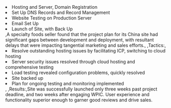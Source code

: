 <li>Hosting and Server, Domain Registration</li><li>Set Up DNS Records and Record Management</li><li>Website Testing on Production Server</li><li>Email Set Up</li><li>Launch of Site, with Back Up</li>,A specialty foods seller found that the project plan for its China site had significant gaps between development and deployment, with resultant delays that were impacting tangential marketing and sales efforts., ,Tactics:,<li>Resolve outstanding hosting issues by facilitating ICP, switching to cloud hosting</li><li>Server security issues resolved through cloud hosting and comprehensive testing</li><li>Load testing revealed configuration problems, quickly resolved</li><li>Site backed up</li><li>Plan for ongoing testing and monitoring implemented</li>, ,Results:,Site was successfully launched only three weeks past project deadline, and two weeks after engaging WPIC. User experience and functionality superior enough to garner good reviews and drive sales.